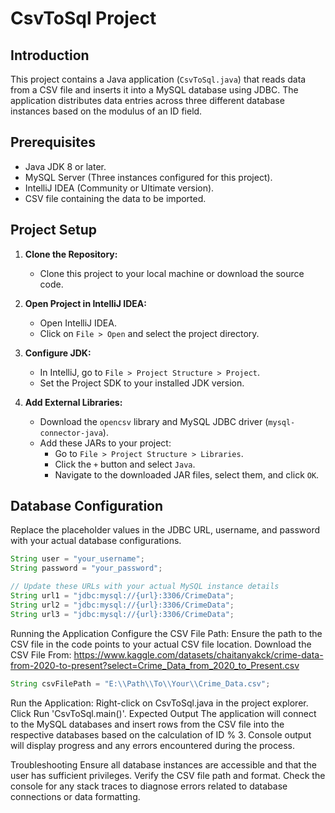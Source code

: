 # CsvToSql Project

## Introduction
This project contains a Java application (`CsvToSql.java`) that reads data from a CSV file and inserts it into a MySQL database using JDBC. The application distributes data entries across three different database instances based on the modulus of an ID field.

## Prerequisites
- Java JDK 8 or later.
- MySQL Server (Three instances configured for this project).
- IntelliJ IDEA (Community or Ultimate version).
- CSV file containing the data to be imported.

## Project Setup
1. **Clone the Repository:**
   - Clone this project to your local machine or download the source code.

2. **Open Project in IntelliJ IDEA:**
   - Open IntelliJ IDEA.
   - Click on `File > Open` and select the project directory.

3. **Configure JDK:**
   - In IntelliJ, go to `File > Project Structure > Project`.
   - Set the Project SDK to your installed JDK version.

4. **Add External Libraries:**
   - Download the `opencsv` library and MySQL JDBC driver (`mysql-connector-java`).
   - Add these JARs to your project:
     - Go to `File > Project Structure > Libraries`.
     - Click the `+` button and select `Java`.
     - Navigate to the downloaded JAR files, select them, and click `OK`.

## Database Configuration
Replace the placeholder values in the JDBC URL, username, and password with your actual database configurations.

```java
String user = "your_username";
String password = "your_password";
```

```java
// Update these URLs with your actual MySQL instance details
String url1 = "jdbc:mysql://{url}:3306/CrimeData";
String url2 = "jdbc:mysql://{url}:3306/CrimeData";
String url3 = "jdbc:mysql://{url}:3306/CrimeData";
```

Running the Application
Configure the CSV File Path:
Ensure the path to the CSV file in the code points to your actual CSV file location.
Download the CSV File From:
https://www.kaggle.com/datasets/chaitanyakck/crime-data-from-2020-to-present?select=Crime_Data_from_2020_to_Present.csv

```java
String csvFilePath = "E:\\Path\\To\\Your\\Crime_Data.csv";
```

Run the Application:
Right-click on CsvToSql.java in the project explorer.
Click Run 'CsvToSql.main()'.
Expected Output
The application will connect to the MySQL databases and insert rows from the CSV file into the respective databases based on the calculation of ID % 3. Console output will display progress and any errors encountered during the process.

Troubleshooting
Ensure all database instances are accessible and that the user has sufficient privileges.
Verify the CSV file path and format.
Check the console for any stack traces to diagnose errors related to database connections or data formatting.
